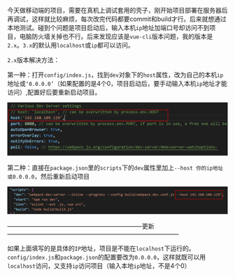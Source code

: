 今天做移动端的项目，需要在真机上调试套用的壳子，刚开始项目部署在服务器后再调试，这样就比较麻烦，每次改完代码都要commit和build才行。后来就想通过本地测试。碰到个问题是项目启动后，输入本机`ip`地址加端口号却访问不到项目，电脑防火墙关掉也不行。后来发现应该是`vue-cli`版本问题，我的版本是`2.x`。`3.x`的默认用`localhost`或`ip`都可以访问。

`2.x`版本解决方法：

第一种：打开`config/index.js`，找到`dev`对象下的`host`属性，改为自己的本机`ip`地址或`‘0.0.0.0’`（如果配置的是4个0，项目启动后，要手动输入本机`ip`地址才能访问）,配置好后要重新启动项目。

![](https://raw.githubusercontent.com/limchen233/picgo/master/img/image-20200702173202563.png)

第二种：直接在`package.json`里的`scripts`下的`dev`属性里加上`--host 你的ip地址或0.0.0.0`，然后重新启动项目

![](https://raw.githubusercontent.com/limchen233/picgo/master/img/image-20200702173557927.png)

——————————————————————更新————————————————————————————

如果上面填写的是具体的`IP`地址，项目是不能在`localhost`下运行的。`config/index.js`和`package.json`的配置要改为`0.0.0.0`，这样就既可以用`localhost`访问，又支持`ip`访问项目（输入本地`ip`地址，不是4个0）